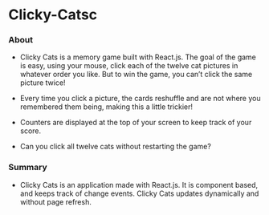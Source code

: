 # Clicky-Catsc

### About

* Clicky Cats is a memory game built with React.js. The goal of the game is easy, using your mouse, click each of the twelve cat pictures in whatever order you like. But to win the game, you can’t click the same picture twice! 

* Every time you click a picture, the cards reshuffle and are not where you remembered them being, making this a little trickier!

* Counters are displayed at the top of your screen to keep track of your score.

* Can you click all twelve cats without restarting the game?

### Summary

* Clicky Cats is an application made with React.js. It is component based, and keeps track of change events.  Clicky Cats updates dynamically and without page refresh.
